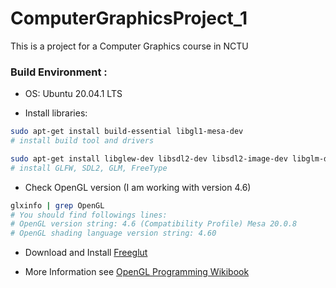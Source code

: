 # ComputerGraphicsProject_1
This is a  project for a Computer Graphics course in NCTU


### Build Environment : 

- OS: Ubuntu 20.04.1 LTS

- Install libraries:

```bash
sudo apt-get install build-essential libgl1-mesa-dev 
# install build tool and drivers

sudo apt-get install libglew-dev libsdl2-dev libsdl2-image-dev libglm-dev libfreetype6-dev
# install GLFW, SDL2, GLM, FreeType

```

- Check OpenGL version (I am working with version 4.6)
```bash
glxinfo | grep OpenGL
# You should find followings lines:
# OpenGL version string: 4.6 (Compatibility Profile) Mesa 20.0.8
# OpenGL shading language version string: 4.60
```
- Download and Install [Freeglut](http://freeglut.sourceforge.net/index.php#download)

- More Information see [OpenGL Programming Wikibook](https://en.wikibooks.org/wiki/OpenGL_Programming/Installation/Linux) 






